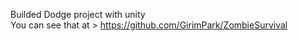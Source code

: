 Builded Dodge project with unity  
You can see that at > https://github.com/GirimPark/ZombieSurvival
